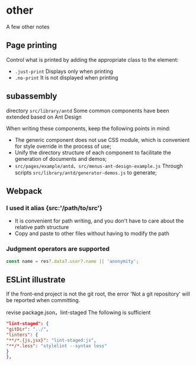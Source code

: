 # other

A few other notes

## Page printing

Control what is printed by adding the appropriate class to the element:

- `.just-print` Displays only when printing
- `.no-print` It is not displayed when printing

## subassembly

directory `src/library/antd` Some common components have been extended based on Ant Design

When writing these components, keep the following points in mind:

- The generic component does not use CSS module, which is convenient for style override in the process of use;
- Unify the directory structure of each component to facilitate the generation of documents and demos;
- `src/pages/example/antd`、`src/menus-ant-design-example.js` Through scripts `src/library/antd/generator-demos.js` to generate;

## Webpack

### I used it alias {src:'/path/to/src'}

- It is convenient for path writing, and you don't have to care about the relative path structure
- Copy and paste to other files without having to modify the path

### Judgment operators are supported

```js
const name = res?.data?.user?.name || 'anonymity';
```

## ESLint illustrate

If the front-end project is not the git root, the error 'Not a git repository' will be reported when committing.

revise package.json，lint-staged The following is sufficient

```json
"lint-staged": {
"gitDir": "../",
"linters": {
"**/*.{js,jsx}": "lint-staged:js",
"**/*.less": "stylelint --syntax less"
}
},
```
